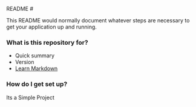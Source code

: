  README #

This README would normally document whatever steps are necessary to get your application up and running.

### What is this repository for? ###


* Quick summary
* Version
* [Learn Markdown](https://bitbucket.org/tutorials/markdowndemo)

### How do I get set up? ###

Its a Simple Project